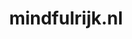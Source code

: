 ---
layout: post
title:  "mindfulrijk.nl"
internal_url:  "/dutchgov/mindfulrijk.nl.html"
subdomains_count: 2
all_subdomains_count: 2
urls_count: 2
ssl_rank: 0
http_rank: 75
url_link: /data/mindfulrijk.nl/urls.txt
all_subdomains_link: /data/mindfulrijk.nl/all_subdomains.txt
subdomains_link: /data/mindfulrijk.nl/subdomains.txt
categories: dutchgov
---